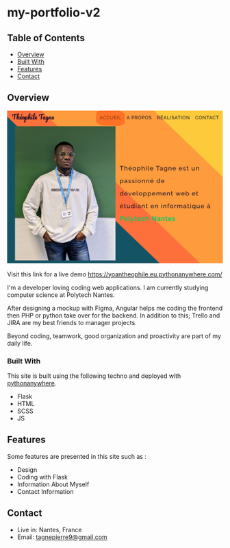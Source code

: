 # my-portfolio-v2

## Table of Contents

- [Overview](#overview)
- [Built With](#built-with)
- [Features](#features)
- [Contact](#contact)

## Overview

![Live Project](static/images/live-project.png)

<!-- TODO: UPDATE LINK FOR LIVE DEMO -->
Visit this link for a live demo <https://yoantheophile.eu.pythonanywhere.com/>

I'm a developer loving coding web applications. I am currently studying computer science at Polytech Nantes.

After designing a mockup with Figma, Angular helps me coding the frontend then PHP or python take over for the backend. In addition to this; Trello and JIRA are my best friends to manager projects.

Beyond coding, teamwork, good organization and proactivity are part of my daily life.

### Built With

This site is built using the following techno and deployed with [pythonanywhere](https://eu.pythonanywhere.com/).

- Flask
- HTML
- SCSS
- JS

## Features

Some features are presented in this site such as :

- Design
- Coding with Flask
- Information About Myself
- Contact Information

## Contact

- Live in: Nantes, France
- Email: tagnepierre9@gmail.com
